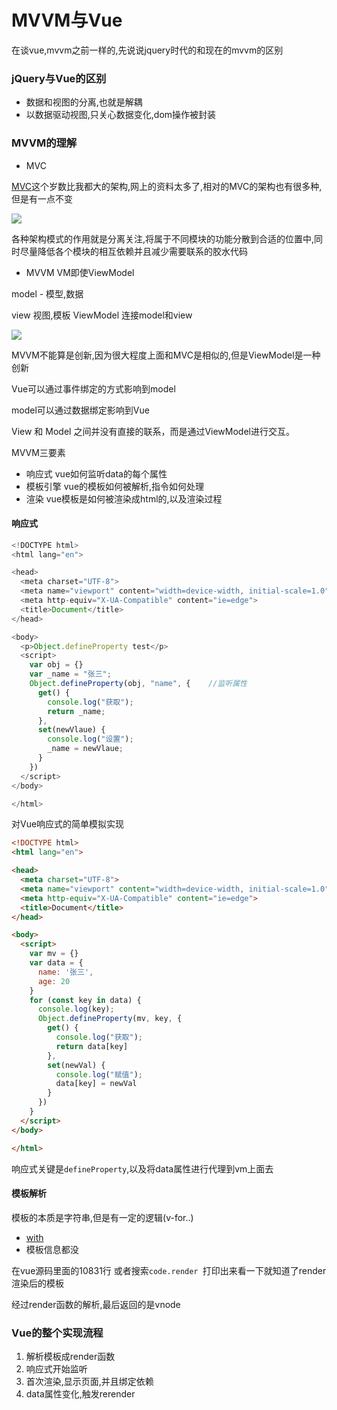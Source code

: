 # MVVM与Vue

在谈vue,mvvm之前一样的,先说说jquery时代的和现在的mvvm的区别

### jQuery与Vue的区别

- 数据和视图的分离,也就是解耦
- 以数据驱动视图,只关心数据变化,dom操作被封装

### MVVM的理解

- MVC

[MVC](https://draveness.me/mvx)这个岁数比我都大的架构,网上的资料太多了,相对的MVC的架构也有很多种,但是有一点不变

![](https://raw.githubusercontent.com/Draveness/analyze/master/contents/architecture/images/mvx/Standard-MVC.jpg)

各种架构模式的作用就是分离关注,将属于不同模块的功能分散到合适的位置中,同时尽量降低各个模块的相互依赖并且减少需要联系的胶水代码

- MVVM VM即使ViewModel

model - 模型,数据

view 视图,模板
ViewModel 连接model和view

![](http://on7r0tqgu.bkt.clouddn.com/FrLFse-8tNj6Zu-OGJIUfQJnzbUo.PNG )

MVVM不能算是创新,因为很大程度上面和MVC是相似的,但是ViewModel是一种创新

Vue可以通过事件绑定的方式影响到model

model可以通过数据绑定影响到Vue

View 和 Model 之间并没有直接的联系，而是通过ViewModel进行交互。 

MVVM三要素

- 响应式 vue如何监听data的每个属性
- 模板引擎 vue的模板如何被解析,指令如何处理
- 渲染 vue模板是如何被渲染成html的,以及渲染过程

#### 响应式

```JavaScript
<!DOCTYPE html>
<html lang="en">

<head>
  <meta charset="UTF-8">
  <meta name="viewport" content="width=device-width, initial-scale=1.0">
  <meta http-equiv="X-UA-Compatible" content="ie=edge">
  <title>Document</title>
</head>

<body>
  <p>Object.defineProperty test</p>
  <script>
    var obj = {}
    var _name = "张三";
    Object.defineProperty(obj, "name", {    //监听属性
      get() {
        console.log("获取");
        return _name;
      },
      set(newVlaue) {
        console.log("设置");
        _name = newVlaue;
      }
    })
  </script>
</body>

</html>
```

对Vue响应式的简单模拟实现

````html
<!DOCTYPE html>
<html lang="en">

<head>
  <meta charset="UTF-8">
  <meta name="viewport" content="width=device-width, initial-scale=1.0">
  <meta http-equiv="X-UA-Compatible" content="ie=edge">
  <title>Document</title>
</head>

<body>
  <script>
    var mv = {}
    var data = {
      name: '张三',
      age: 20
    }
    for (const key in data) {
      console.log(key);
      Object.defineProperty(mv, key, {
        get() {
          console.log("获取");
          return data[key]
        },
        set(newVal) {
          console.log("赋值");
          data[key] = newVal
        }
      })
    }
  </script>
</body>

</html>
````

响应式关键是`defineProperty`,以及将data属性进行代理到vm上面去

#### 模板解析

模板的本质是字符串,但是有一定的逻辑(v-for..)

- [with](https://developer.mozilla.org/zh-CN/docs/Web/JavaScript/Reference/Statements/with)
- 模板信息都没

在vue源码里面的10831行 或者搜索`code.render `打印出来看一下就知道了render渲染后的模板

经过render函数的解析,最后返回的是vnode

### Vue的整个实现流程

1. 解析模板成render函数
2. 响应式开始监听
3. 首次渲染,显示页面,并且绑定依赖
4. data属性变化,触发rerender















